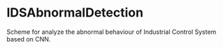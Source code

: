 # IDSAbnormalDetection
Scheme for analyze the abnormal behaviour of Industrial Control System based on CNN.

